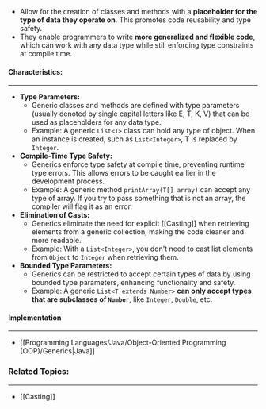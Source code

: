 - Allow for the creation of classes and methods with a **placeholder for the type of data they operate on**. This promotes code reusability and type safety.
- They enable programmers to write **more generalized and flexible code**, which can work with any data type while still enforcing type constraints at compile time.

#### Characteristics:
---
- **Type Parameters:**
    - Generic classes and methods are defined with type parameters (usually denoted by single capital letters like E, T, K, V) that can be used as placeholders for any data type.
    - Example: A generic `List<T>` class can hold any type of object. When an instance is created, such as `List<Integer>`, T is replaced by `Integer`.
- **Compile-Time Type Safety:**
    - Generics enforce type safety at compile time, preventing runtime type errors. This allows errors to be caught earlier in the development process.
    - Example: A generic method `printArray(T[] array)` can accept any type of array. If you try to pass something that is not an array, the compiler will flag it as an error.
- **Elimination of Casts:**
    - Generics eliminate the need for explicit [[Casting]] when retrieving elements from a generic collection, making the code cleaner and more readable.
    - Example: With a `List<Integer>`, you don't need to cast list elements from `Object` to `Integer` when retrieving them.
- **Bounded Type Parameters:**
    - Generics can be restricted to accept certain types of data by using bounded type parameters, enhancing functionality and safety.
    - Example: A generic `List<T extends Number>` **can only accept types that are subclasses of `Number`**, like `Integer`, `Double`, etc.

#### Implementation
---
- [[Programming Languages/Java/Object-Oriented Programming (OOP)/Generics|Java]]

### Related Topics:
---
- [[Casting]]
